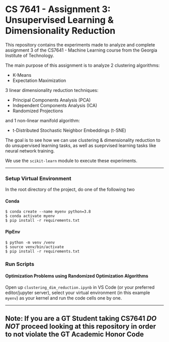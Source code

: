 # CS 7641 - Assignment 3: Unsupervised Learning & Dimensionality Reduction

This repository contains the experiments made to analyze and complete assignment 3 of the CS7641 - Machine Learning 
course from the Georgia Institute of Technology.

The main purpose of this assignment is to analyze 2 clustering algorithms:
* K-Means
* Expectation Maximization

3 linear dimensionality reduction techniques:
* Principal Components Analysis (PCA)
* Independent Components Analysis (ICA)
* Randomized Projections

and 1 non-linear manifold algorithm:
* t-Distributed Stochastic Neighbor Embeddings (t-SNE)

The goal is to see how we can use clustering & dimensionality reduction to do unsupervised learning tasks, as well as sueprvised learning tasks like neural network training.

We use the `scikit-learn` module to execute these experiments.

----

### Setup Virtual Environment

In the root directory of the project, do one of the following two

#### Conda

```shell
$ conda create --name myenv python=3.8
$ conda activate myenv
$ pip install -r requirements.txt
```

#### PipEnv

```shell
$ python -m venv /venv
$ source venv/bin/activate
$ pip install -r requirements.txt
```

### Run Scripts

#### Optimization Problems using Randomized Optimization Algorithms

Open up `clustering_dim_reduction.ipynb` in VS Code (or your preferred editor/jupyter server), select your virtual environment (in this example `myenv`) as your kernel and run the code cells one by one.

----

## Note: If you are a GT Student taking CS7641 **_DO NOT_** proceed looking at this repository in order to not violate the GT Academic Honor Code